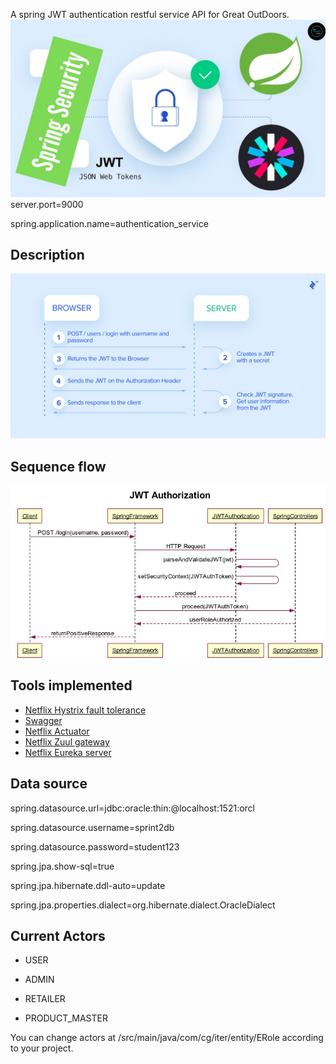 A spring JWT authentication restful service API for Great OutDoors.	
![](assets/jwt.jpg)	
server.port=9000	


spring.application.name=authentication_service	

## Description 	
![](assets/jwt-flow.png)	

## Sequence flow
![](assets/JWT-Authorization.jpg)

## Tools implemented 
* [Netflix Hystrix fault tolerance](https://spring.io/guides/gs/circuit-breaker/)
* [Swagger](https://swagger.io/)
* [Netflix Actuator](https://docs.spring.io/spring-boot/docs/current/reference/html/production-ready-features.html)
* [Netflix Zuul gateway](https://cloud.spring.io/spring-cloud-netflix/multi/multi__router_and_filter_zuul.html)
* [Netflix Eureka server](https://cloud.spring.io/spring-cloud-netflix/reference/html/)

## Data source	
spring.datasource.url=jdbc:oracle:thin:@localhost:1521:orcl  	

spring.datasource.username=sprint2db	

spring.datasource.password=student123	


spring.jpa.show-sql=true	

spring.jpa.hibernate.ddl-auto=update	

spring.jpa.properties.dialect=org.hibernate.dialect.OracleDialect	


## Current Actors
	
* USER	

* ADMIN	

* RETAILER	

* PRODUCT_MASTER	


You can change actors at /src/main/java/com/cg/iter/entity/ERole according to your project.

